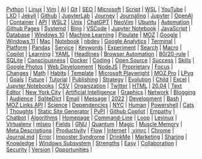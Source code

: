 
[Python](/python/) | [Linux](/linux/) | [Vim](/vim/) | [AI](/ai/) | 
[Git](/git/) | [SEO](/seo/) | [Microsoft](/microsoft/) | [Script](/script/) | 
[WSL](/wsl/) | [YouTube](/youtube/) | [LXD](/lxd/) | [Jekyll](/jekyll/) | 
[Github](/github/) | [JupyterLab](/jupyterlab/) | [Journey](/journey/) | [Journaling](/journaling/) | 
[Jupyter](/jupyter/) | [OpenAI](/openai/) | [Container](/container/) | [API](/api/) | 
[WSL2](/wsl2/) | [Unix](/unix/) | [ChatGPT](/chatgpt/) | [NeoVim](/neovim/) | 
[Ubuntu](/ubuntu/) | [Automation](/automation/) | [Github Pages](/github-pages/) | [Systemd](/systemd/) | 
[Bing](/bing/) | [VSCode](/vscode/) | [Jupyter Notebook](/jupyter-notebook/) | [JavaScript](/javascript/) | 
[Database](/database/) | [Windows 10](/windows-10/) | [Machine Learning](/machine-learning/) | [Pipulate](/pipulate/) | 
[MOZ](/moz/) | [Google](/google/) | [Windows 11](/windows-11/) | [Mac](/mac/) | 
[Notebook](/notebook/) | [nbdev](/nbdev/) | [Google Analytics](/google-analytics/) | [Terminal](/terminal/) | 
[Platform](/platform/) | [Pandas](/panda/) | [Service](/service/) | [Keywords](/keywords/) | 
[Experiment](/experiment/) | [Search](/search/) | [Macro](/macro/) | [Copilot](/copilot/) | 
[Learning](/learning/) | [YAML](/yaml/) | [Headlines](/headline/) | [Browser Automation](/browser-automation/) | 
[80/20-rule](/80-20-rule/) | [SQLite](/sqlite/) | [Consciousness](/consciousness/) | [Docker](/docker/) | 
[Coding](/coding/) | [Open Source](/open-source/) | [Success](/success/) | [Skills](/skill/) | 
[Google Photos](/google-photos/) | [Web Development](/web-development/) | [NodeJS](/nodejs/) | [Proprietary](/proprietary/) | 
[Focus](/focus/) | [Changes](/change/) | [Math](/math/) | [Habits](/habit/) | 
[Template](/template/) | [Microsoft Playwright](/microsoft-playwright/) | [MOZ Pro](/moz-pro/) | [LPvg](/lpvg/) | 
[Goals](/goal/) | [Future](/future/) | [Tutorial](/tutorial/) | [Publishing](/publishing/) | 
[Strategy](/strategy/) | [Evolution](/evolution/) | [Child](/child/) | [Excel](/excel/) | 
[Jupyter Notebooks](/jupyter-notebooks/) | [CSV](/csv/) | [Organization](/organization/) | [Twitter](/twitter/) | 
[HTML](/html/) | [20.04](/20-04/) | [Text Editor](/text-editor/) | [New York City](/new-york-city/) | 
[Artificial Intelligence](/artificial-intelligence/) | [Graphics](/graphic/) | [Network](/network/) | [Blogging](/blogging/) | 
[Audience](/audience/) | [SqliteDict](/sqlitedict/) | [Email](/email/) | [Message](/message/) | 
[2022](/2022/) | [Development](/development/) | [Bash](/bash/) | [MOZ Links API](/moz-links-api/) | 
[Science](/science/) | [Dependencies](/dependency/) | [NYC](/nyc/) | [Human](/human/) | 
[Powershell](/powershell/) | [Cats](/cat/) | [Thoughts](/thought/) | [Static Site Generator](/static-site-generator/) | 
[PyPI](/pypi/) | [Github Copilot](/github-copilot/) | [Empathy](/empathy/) | [Chatbot](/chatbot/) | 
[Algorithms](/algorithm/) | [Homepage](/homepage/) | [Command-Line](/command-line/) | [Loop](/loop/) | 
[Levinux](/levinux/) | [Virtualenv](/virtualenv/) | [mlseo](/mlseo/) | [Fields](/field/) | 
[GNU](/gnu/) | [Quantum](/quantum/) | [Magic](/magic/) | [Muscle Memory](/muscle-memory/) | 
[Meta Descriptions](/meta-descriptions/) | [Productivity](/productivity/) | [Flow](/flow/) | [Internet](/internet/) | 
[.vimrc](/vimrc/) | [Chrome](/chrome/) | [Journal.md](/journal-md/) | [Error](/error/) | 
[Imposter Syndrome](/imposter-syndrome/) | [DrinkMe](/drinkme/) | [Marketing](/marketing/) | [Sharing](/sharing/) | 
[Knowledge](/knowledge/) | [Windows Subsystem](/windows-subsystem/) | [Strengths](/strength/) | [Easy](/easy/) | 
[Collaboration](/collaboration/) | [Security](/security/) | [Version](/version/) | [Opportunities](/opportunity/) | 